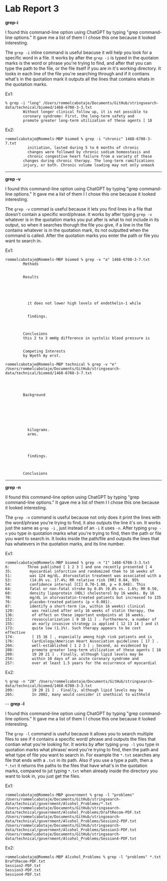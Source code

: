 # Lab Report 3

**grep-i** 

I found this command-line option using ChatGPT by typing "grep command-line options." It gave me a list of them I I chose this one because it looked
interesting.

The `grep -i` inline command is useful beacuse it will help you look for a specific word in a file. It works by after the `grep -i` is typed in the quotaion
marks is the word or phrase you're trying to find, and after that you can type the path to the file, or the file itself if you are in it's working
directory. It looks in each line of the file you're searching through and if it contians what's in the quotation mark it outputs all the lines that
contains whats in the quotation marks.

Ex1:
```
% grep -i "long" /Users/rommelcabotaje/Documents/GitHub/stringsearch-data/technical/biomed/1468-6708-3-3.txt
        Without longer clinical follow up, it is not possible to
        coronary syndrome: First, the long-term safety and
        promote greater long-term utilization of these agents [ 18
```

Ex2:
```
rommelcabotaje@Rommels-MBP biomed % grep -i "chronic" 1468-6708-3-7.txt
          initiation, lasted during 5 to 6 months of chronic
          changes were followed by chronic sodium homeostasis and
          chronic congestive heart failure from a variety of these
        changes during chronic therapy. The long-term ramifications
        injury, or both. Chronic volume loading may not only unmask
```
---

**grep -v**

I found this command-line option using ChatGPT by typing "grep command-line options." It gave me a list of them I I chose this one because it looked
interesting.

The `grep -v` commad is useful because it lets you find lines in a file that doesn't contain a specific word/phrase. It works by after typing `grep -v`
whatever is in the quotation marks you put after is what to not include in its output, so when it searches thorugh the file you give, if a line in the file
contains whatever is in the quotation mark, its not outputted when the command is called. After the quotation marks you enter the path or file you want to 
search in.

Ex1:
```
rommelcabotaje@Rommels-MBP biomed % grep -v "a" 1468-6708-3-7.txt        
        Methods
      
      
        Results
        
        
        
        
        
          it does not lower high levels of endothelin-1 while
        
        
          findings.
        
      
      
        Conclusions
        this 2 to 3 mmHg difference in systolic blood pressure is
      
      
        Competing Interests
        by Wyeth Ay erst.
```
```
rommelcabotaje@Rommels-MBP technical % grep -v "e" /Users/rommelcabotaje/Documents/GitHub/stringsearch-data/technical/biomed/1468-6708-3-7.txt

  
    
      
        Background
      
      
      
      
        
        
        
          kilograms.
          arms.
        
        
        
        
          findings.
        
      
      
        Conclusions
```
---

**grep -n**

II found this command-line option using ChatGPT by typing "grep command-line options." It gave me a list of them I I chose this one because it looked
interesting.

The `grep -n` command is useful because not only does it print the lines with the word/phrase you're trying to find, it also outputs the line it's on.
It works just the same as `grep -i` , just instead of an `-i` it uses `-n`. After typing `grep -n` you type in quotation marks what you're trying to find, 
then the path or file you want to search in. It looks inside the path/file and outputs the lines that has whatevers in the quotation marks, and its line
number.

Ex1:
```
rommelcabotaje@Rommels-MBP biomed % grep -n "1" 1468-6708-3-3.txt
6:        Three published [ 1 2 3 ] and one recently presented [ 4
35:        myocardial infarction and randomized them to 16 weeks of
51:        was 124 mg/dL. Atorvastatin treatment was associated with a
53:        (14.8% vs. 17.4%; RR relative risk [RR] 0.84, 95%
54:        confidence interval [CI] 0.70-1.00, p = 0.048). This
64:        fatal or non-fatal stroke by 0.8% (0.8% vs. 1.6%; RR 0.50,
68:        density lipoprotein (HDL) cholesterol by 16 weeks. By 16
70:        mg/dL in atorvastatin-treated patients but increased to 135
76:        placebo-treated patients (p < 0.001).
87:        identify a short-term (ie, within 16 weeks) clinical
129:        was realized after only 16 weeks of statin therapy, the
136:        of effect on these important endpoints at 16 weeks.
152:        revascularization [ 9 10 11 ] . Furthermore, a number of
155:        an early invasive strategy is applied [ 12 13 14 ] and it
173:        quite low (1.1%). Such therapy appears to be cost effective
174:        [ 15 16 ] , especially among high risk patients and is
176:        Cardiology/American Heart Association guidelines [ 17 ] .
204:        well-established [ 1 2 3 ] ; Second, as evidenced by
208:        promote greater long-term utilization of these agents [ 18
209:        19 20 21 ] . Finally, although lipid levels may be
254:        within 10 days of an acute coronary syndrome and
257:        over at least 1.5 years for the occurrence of myocardial
```
Ex2:

```
% grep -n "20" /Users/rommelcabotaje/Documents/GitHub/stringsearch-data/technical/biomed/1468-6708-3-3.txt
209:        19 20 21 ] . Finally, although lipid levels may be
265:        In 2002, many would consider it unethical to withhold
```
--
**grep -l**

I found this command-line option using ChatGPT by typing "grep command-line options." It gave me a list of them I I chose this one because it looked
interesting.

The `grep -l` command is useful because it allows you to search multiple files to see if it contains a specific word/ phrase and outputs the files
that contian what you're looking for. It works by after typing `grep -l` you type in quotation marks what phrase/ word you're trying to find, then
the path and what type of file you want to search in. For example the `*.txt` searches any file that ends with a `.txt` in its path. Also if you use a 
type a path, then a `*.txt` it returns the paths to the files that have what's in the quotation marks, compared to jut typing `*.txt` when already 
inside the directory you want to look in, you just get the files.

Ex1:
```
rommelcabotaje@Rommels-MBP government % grep -l "problems" /Users/rommelcabotaje/Documents/GitHub/stringsearch-data/technical/government/Alcohol_Problems/*.txt
/Users/rommelcabotaje/Documents/GitHub/stringsearch-data/technical/government/Alcohol_Problems/DraftRecom-PDF.txt
/Users/rommelcabotaje/Documents/GitHub/stringsearch-data/technical/government/Alcohol_Problems/Session2-PDF.txt
/Users/rommelcabotaje/Documents/GitHub/stringsearch-data/technical/government/Alcohol_Problems/Session3-PDF.txt
/Users/rommelcabotaje/Documents/GitHub/stringsearch-data/technical/government/Alcohol_Problems/Session4-PDF.txt
```
Ex2:
```
rommelcabotaje@Rommels-MBP Alcohol_Problems % grep -l "problems" *.txt                                                                                               
DraftRecom-PDF.txt
Session2-PDF.txt
Session3-PDF.txt
Session4-PDF.txt
```
